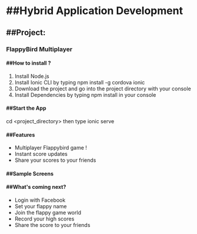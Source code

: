 <h1>##Hybrid Application Development</h1>


<h2>##Project:</h2>

<h3>FlappyBird Multiplayer</h3>


<h4>##How to install ?</h4>

1. Install Node.js
2. Install Ionic CLI by typing npm install -g cordova ionic
2. Download the project and go into the project directory with your console
3. Install Dependencies by typing npm install in your console


<h4>##Start the App</h4>

cd <project_directory>
then type ionic serve


<h4>##Features</h4>

- Multiplayer Flappybird game !
- Instant score updates
- Share your scores to your friends

<h4>##Sample Screens</h4>




<h4>##What's coming next?</h4>

- Login with Facebook
- Set your flappy name 
- Join the flappy game world
- Record your high scores
- Share the score to your friends














